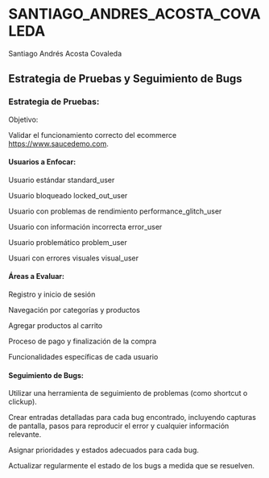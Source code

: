 # SANTIAGO_ANDRES_ACOSTA_COVALEDA
Santiago Andrés Acosta Covaleda

## Estrategia de Pruebas y Seguimiento de Bugs
### Estrategia de Pruebas:
Objetivo: 

Validar el funcionamiento correcto del ecommerce https://www.saucedemo.com.

#### Usuarios a Enfocar:

Usuario estándar standard_user

Usuario bloqueado locked_out_user

Usuario con problemas de rendimiento performance_glitch_user

Usuario con información incorrecta error_user

Usuario problemático problem_user

Usuari con errores visuales visual_user

#### Áreas a Evaluar:

Registro y inicio de sesión

Navegación por categorías y productos

Agregar productos al carrito

Proceso de pago y finalización de la compra

Funcionalidades específicas de cada usuario

#### Seguimiento de Bugs:

Utilizar una herramienta de seguimiento de problemas (como shortcut o clickup).

Crear entradas detalladas para cada bug encontrado, incluyendo capturas de pantalla, pasos para reproducir el error y cualquier información relevante.

Asignar prioridades y estados adecuados para cada bug.

Actualizar regularmente el estado de los bugs a medida que se resuelven.